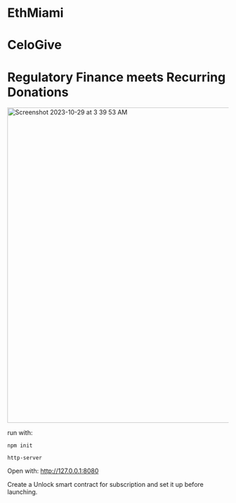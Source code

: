 # EthMiami
# CeloGive


# Regulatory Finance meets Recurring Donations
<img width="719" alt="Screenshot 2023-10-29 at 3 39 53 AM" src="https://github.com/Zeebradoom/EthMiami/assets/44619956/6224e8aa-4ead-4736-bce1-f99675a2eb87">


run with:
```
npm init
```
```
http-server
```

Open with:
http://127.0.0.1:8080

Create a Unlock smart contract for subscription and set it up before launching.
